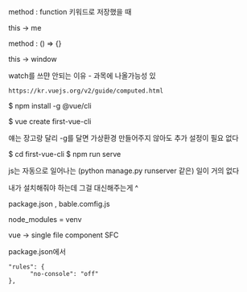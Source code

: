 method : function 키워드로 저장했을 때

this -> me



method : () => {}

this -> window



watch를 쓰먄 안되는 이유 - 과목에 나올가능성 있

`https://kr.vuejs.org/v2/guide/computed.html`





$ npm install -g @vue/cli

$ vue create first-vue-cli

얘는 장고랑 달리 -g를 달면 가상환경 만들어주지 않아도 추가 설정이 필요 없다

$ cd first-vue-cli
$ npm run serve



js는 자동으로 일어나는 (python manage.py runserver 같은) 일이 거의 없다

내가 설치해줘야 하는데 그걸 대신해주는게 ^

package.json , bable.comfig.js

node_modules = venv



vue -> single file component SFC



package.json에서

```
"rules": {
      "no-console": "off"
},
```



